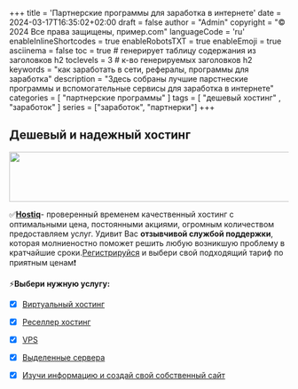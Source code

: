 +++
title = 'Партнерские программы для заработка в интернете'
date = 2024-03-17T16:35:02+02:00
draft = false
author = "Admin"
copyright = "© 2024 Все права защищены, пример.com"
languageCode = 'ru'
enableInlineShortcodes = true
enableRobotsTXT = true
enableEmoji = true
asciinema = false
toc = true # генерирует таблицу содержания из заголовков h2
toclevels = 3 # к-во генерируемых заголовков h2
keywords = "как заработать в сети, рефералы, программы для заработка"
description = "Здесь собраны лучшие парстнеские программы и вспомогательные сервисы для заработка в интернете"
categories = [ "партнерские программы" ]
tags = [ "дешевый хостинг" , "заработок" ]
series = ["заработок", "партнерки"]
+++

## Дешевый и надежный хостинг

<center>

<a href="https://hostiq.ua/clients/aff.php?aff=7159&bid=77" rel="nofollow"><img src="https://hostiq.ua/images/aff-banners/WP_hosting_728x90.png" width="728" height="90" alt="" title="" border="0"/></a>

</center>

✅[**Hostiq**](https://hostiq.ua/clients/aff.php?aff=7159)- проверенный временем качественный хостинг с оптимальными цена, постоянными акциями, огромным количеством предоставляем услуг. Удивит Вас **отзывчивой службой поддержки**, которая молниеностно поможет решить любую возникшую проблему в кратчайшие сроки.[Регистрируйся](https://hostiq.ua/clients/aff.php?aff=7159) и выбери свой подходящий тариф по приятным ценам❗


⚡**Выбери нужную услугу:**
- [x] [Виртуальный хостинг](https://hostiq.ua/clients/aff.php?aff=7159&lid=3)
- [x] [Реселлер хостинг](https://hostiq.ua/clients/aff.php?aff=7159&lid=4)
- [x] [VPS](https://hostiq.ua/clients/aff.php?aff=7159&lid=5)
- [x] [Выделенные сервера](https://hostiq.ua/clients/aff.php?aff=7159&lid=6)
- [x] [Изучи информацию и создай свой собственный сайт](https://hostiq.ua/clients/aff.php?aff=7159&lid=7)


